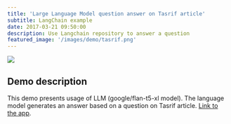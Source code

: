 ```yaml
---
title: 'Large Language Model question answer on Tasrif article'
subtitle: LangChain example
date: 2017-03-21 09:50:00
description: Use Langchain repository to answer a question
featured_image: '/images/demo/tasrif.png'
---
```



![](/images/demo/tasrif.png)


## Demo description

This demo presents usage of LLM (google/flan-t5-xl model).
The language model generates an answer based on a question on Tasrif article.
[Link to the app](https://abalhomaid-chat-app-fx6hmr.streamlit.app/).